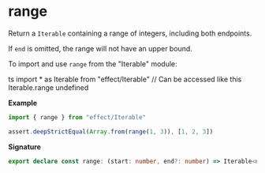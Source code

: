 # range

Return a `Iterable` containing a range of integers, including both endpoints.

If `end` is omitted, the range will not have an upper bound.

To import and use `range` from the "Iterable" module:

ts
import \* as Iterable from "effect/Iterable"
// Can be accessed like this
Iterable.range
undefined

**Example**

```ts
import { range } from "effect/Iterable"

assert.deepStrictEqual(Array.from(range(1, 3)), [1, 2, 3])
```

**Signature**

```ts
export declare const range: (start: number, end?: number) => Iterable<number>
```
